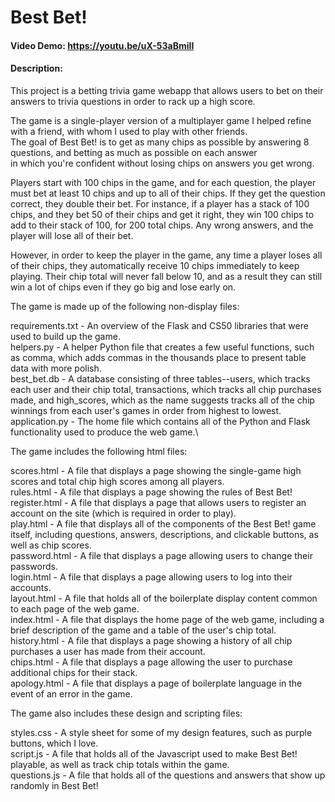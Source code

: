 # Best Bet!
#### Video Demo:  <https://youtu.be/uX-53aBmiII>
#### Description:
This project is a betting trivia game webapp that allows users to bet on their answers to trivia questions in order to rack up a high score.

The game is a single-player version of a multiplayer game I helped refine with a friend, with whom I used to play with other friends.\
The goal of Best Bet! is to get as many chips as possible by answering 8 questions, and betting as much as possible on each answer\
in which you're confident without losing chips on answers you get wrong.

Players start with 100 chips in the game, and for each question, the player must bet at least 10 chips and up to all of their chips. If they
get the question correct, they double their bet. For instance, if a player has a stack of 100 chips, and they bet 50 of their chips and get it right,
they win 100 chips to add to their stack of 100, for 200 total chips. Any wrong answers, and the player will lose all of their bet.

However, in order to keep the player in the game, any time a player loses all of their chips, they automatically receive 10 chips immediately to keep playing.
Their chip total will never fall below 10, and as a result they can still win a lot of chips even if they go big and lose early on.

The game is made up of the following non-display files:

requirements.txt - An overview of the Flask and CS50 libraries that were used to build up the game.\
helpers.py - A helper Python file that creates a few useful functions, such as comma, which adds commas in the thousands place to present table data with more polish.\
best_bet.db - A database consisting of three tables--users, which tracks each user and their chip total, transactions, which tracks all chip purchases made, and
high_scores, which as the name suggests tracks all of the chip winnings from each user's games in order from highest to lowest.\
application.py - The home file which contains all of the Python and Flask functionality used to produce the web game.\

The game includes the following html files:

scores.html - A file that displays a page showing the single-game high scores and total chip high scores among all players.\
rules.html - A file that displays a page showing the rules of Best Bet!\
register.html - A file that displays a page that allows users to register an account on the site (which is required in order to play).\
play.html - A file that displays all of the components of the Best Bet! game itself, including questions, answers, descriptions, and clickable buttons, as well as chip scores.\
password.html - A file that displays a page allowing users to change their passwords.\
login.html - A file that displays a page allowing users to log into their accounts.\
layout.html - A file that holds all of the boilerplate display content common to each page of the web game.\
index.html - A file that displays the home page of the web game, including a brief description of the game and a table of the user's chip total.\
history.html - A file that displays a page showing a history of all chip purchases a user has made from their account.\
chips.html - A file that displays a page allowing the user to purchase additional chips for their stack.\
apology.html - A file that displays a page of boilerplate language in the event of an error in the game.

The game also includes these design and scripting files:

styles.css - A style sheet for some of my design features, such as purple buttons, which I love.\
script.js - A file that holds all of the Javascript used to make Best Bet! playable, as well as track chip totals within the game.\
questions.js - A file that holds all of the questions and answers that show up randomly in Best Bet!
